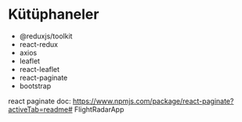 # Kütüphaneler

- @reduxjs/toolkit
- react-redux
- axios
- leaflet
- react-leaflet
- react-paginate
- bootstrap



react paginate doc:
https://www.npmjs.com/package/react-paginate?activeTab=readme# FlightRadarApp
